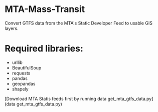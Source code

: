# MTA-Mass-Transit
Convert GTFS data from the MTA's Static Developer Feed to usable GIS layers.

# Required libraries:
* urllib
* BeautifulSoup
* requests
* pandas
* geopandas
* shapely

[Download MTA Statis feeds first by running data get_mta_gtfs_data.py](data get_mta_gtfs_data.py)
